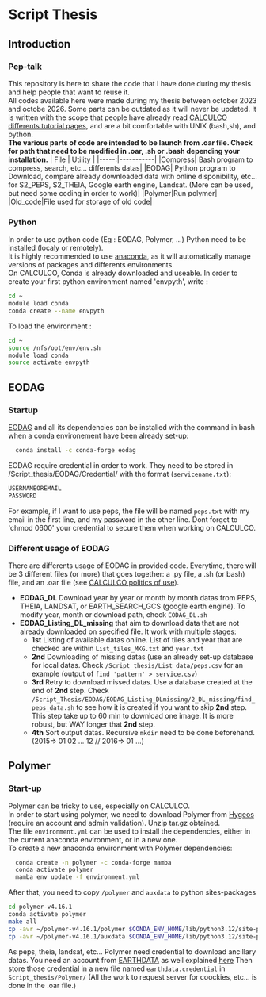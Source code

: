 # Script Thesis
## Introduction
### Pep-talk
This repository is here to share the code that I have done during my thesis and help people that want to reuse it.  <br />
All codes available here were made during my thesis between october 2023 and octobe 2026. Some parts can be outdated as it will never be updated.
It is written with the scope that people have already read [CALCULCO differents tutorial pages](https://www-calculco.univ-littoral.fr/), and are a bit comfortable with UNIX (bash,sh), and python. <br />
**The various parts of code are intended to be launch from .oar file. Check for path that need to be modified in .oar, .sh or .bash depending your installation.**
| File | Utility |
|-----:|-----------|
|Compress| Bash program to compress, search, etc... differents datas|
|EODAG| Python program to Download, compare already downloaded data with online disponibility, etc... for S2_PEPS, S2_THEIA, Google earth engine, Landsat. (More can be used, but need some coding in order to work)|
|Polymer|Run polymer|
|Old_code|File used for storage of old code|

### Python
In order to use python code (Eg : EODAG, Polymer, ...) Python need to be installed (localy or remotely). <br />
It is highly recommended to use [anaconda](http://anaconda.org), as it will automatically manage versions of packages and differents environments. <br />
On CALCULCO, Conda is already downloaded and useable. In order to create your first python environment named 'envpyth', write :

```bash
cd ~
module load conda
conda create --name envpyth
```
To load the environment :

```bash
cd ~
source /nfs/opt/env/env.sh
module load conda
source activate envpyth
```

## EODAG
### Startup
[EODAG](https://eodag.readthedocs.io/en/stable/index.html) and all its dependencies can be installed with the command in bash when a conda environement have been already set-up:
```bash
  conda install -c conda-forge eodag
```
EODAG require credential in order to work. They need to be stored in /Script_thesis/EODAG/Credential/ with the format (`servicename.txt`):

```txt
USERNAMEOREMAIL
PASSWORD
```
For example, if I want to use peps, the file will be named `peps.txt` with my email in the first line, and my password in the other line. Dont forget to 'chmod 0600' your credential to secure them when working on CALCULCO.
### Different usage of EODAG
There are differents usage of EODAG in provided code. Everytime, there will be 3 different files (or more) that goes together: a .py file, a .sh (or bash) file, and an .oar file (see [CALCULCO politics of use](https://www-calculco.univ-littoral.fr/utilisation/lancer-un-calcul)).

- **EODAG_DL** Download year by year or month by month datas from PEPS, THEIA, LANDSAT, or EARTH_SEARCH_GCS (google earth engine). To modify year, month or download path, check `EODAG_DL.sh`
- **EODAG_Listing_DL_missing** that aim to download data that are not already downloaded on specified file. It work with multiple stages:
  - **1st** Listing of available datas online. List of tiles and year that are checked are within `List_tiles_MKG.txt` and `year.txt`
  - **2nd** Downloading of missing datas (use an already set-up database for local datas. Check `/Script_thesis/List_data/peps.csv` for an example (output of `find 'pattern' > service.csv`)
  - **3rd** Retry to download missed datas. Use a database created at the end of **2nd** step. Check `/Script_Thesis/EODAG/EODAG_Listing_DLmissing/2_DL_missing/find_peps_data.sh` to see how it is created if you want to skip **2nd** step. This step take up to 60 min to download one image. It is more robust, but WAY longer that **2nd** step.
  - **4th** Sort output datas. Recursive `mkdir` need to be done beforehand. (2015=> 01 02 ... 12 // 2016=> 01 ...)

## Polymer
### Start-up
Polymer can be tricky to use, especially on CALCULCO. <br />
In order to start using polymer, we need to download Polymer from [Hygeos](https://www.hygeos.com/polymer) (require an account and admin validation). Unzip tar.gz obtained. <br />
The file `environment.yml` can be used to install the dependencies, either in the current anaconda environment, or in a new one. <br />
To create a new anaconda environment with Polymer dependencies:
```bash
  conda create -n polymer -c conda-forge mamba
  conda activate polymer
  mamba env update -f environment.yml
```
After that, you need to copy `/polymer` and `auxdata` to python sites-packages
```bash
cd polymer-v4.16.1
conda activate polymer
make all
cp -avr ~/polymer-v4.16.1/polymer $CONDA_ENV_HOME/lib/python3.12/site-packages/polymer
cp -avr ~/polymer-v4.16.1/auxdata $CONDA_ENV_HOME/lib/python3.12/site-packages/auxdata
```
As peps, theia, landsat, etc... Polymer need credential to download ancillary datas. You need an account from [EARTHDATA](urs.earthdata.nasa.gov) as well explained [here](https://wiki.earthdata.nasa.gov/display/EL/How+To+Access+Data+With+cURL+And+Wget)
Then store those credential in a new file named `earthdata.credential` in `Script_thesis/Polymer/` (All the work to request server for coockies, etc... is done in the .oar file.)
